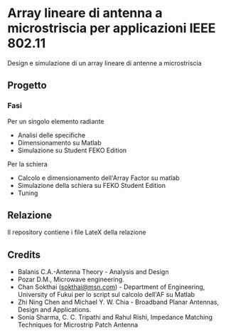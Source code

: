 # Array lineare di antenna a microstriscia per applicazioni IEEE 802.11

Design e simulazione di un array lineare di antenne a microstriscia

## Progetto 

### Fasi 

Per un singolo elemento radiante

* Analisi delle specifiche
* Dimensionamento su Matlab 
* Simulazione su Student FEKO Edition

Per la schiera
* Calcolo e dimensionamento dell'Array Factor su matlab 
* Simulazione della schiera su FEKO Student Edition
* Tuning


## Relazione
Il repository contiene i file LateX della relazione
 
 
## Credits

* Balanis C.A.-Antenna Theory - Analysis and Design 
* Pozar D.M., Microwave engineering.
* Chan Sokthai (sokthai@msn.com) -  Department of Engineering, University of Fukui per lo script sul calcolo dell'AF su Matlab
* Zhi Ning Chen and Michael Y. W. Chia - Broadband Planar Antennas, Design and Applications.
* Sonia Sharma, C. C. Tripathi and Rahul Rishi, Impedance Matching Techniques for Microstrip Patch Antenna







